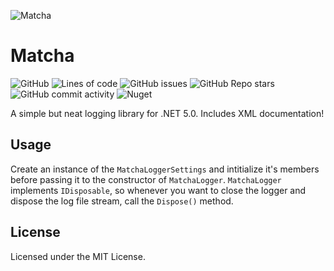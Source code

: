 ![Matcha](https://user-images.githubusercontent.com/51166756/167296398-592d7c48-adc2-489c-8e96-5ca4944fb192.png)
# Matcha

![GitHub](https://img.shields.io/github/license/aestheticalz/matcha?label=License&style=flat-square)
![Lines of code](https://img.shields.io/tokei/lines/github/aestheticalz/matcha?label=Total%20Lines&style=flat-square)
![GitHub issues](https://img.shields.io/github/issues/aestheticalz/matcha?label=Issues&style=flat-square)
![GitHub Repo stars](https://img.shields.io/github/stars/aestheticalz/matcha?label=Stars&style=flat-square)
![GitHub commit activity](https://img.shields.io/github/commit-activity/w/aestheticalz/matcha?label=Commit%20Activity&style=flat-square)
![Nuget](https://img.shields.io/nuget/v/MatchaLogger?label=NuGet&style=flat-square)

A simple but neat logging library for .NET 5.0. Includes XML documentation!

## Usage
Create an instance of the `MatchaLoggerSettings` and intitialize it's members before passing it to the constructor of `MatchaLogger`. `MatchaLogger` implements `IDisposable`, so whenever you want to close the logger and dispose the log file stream, call the `Dispose()` method.

## License
Licensed under the MIT License.
